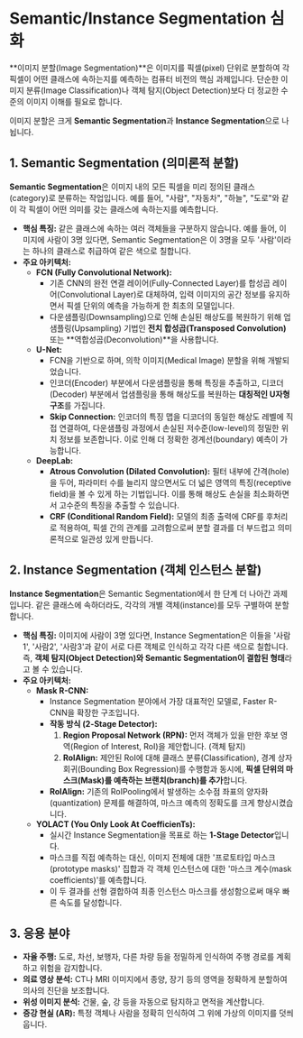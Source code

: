 # Semantic/Instance Segmentation 심화

**이미지 분할(Image Segmentation)**은 이미지를 픽셀(pixel) 단위로 분할하여 각 픽셀이 어떤 클래스에 속하는지를 예측하는 컴퓨터 비전의 핵심 과제입니다. 단순한 이미지 분류(Image Classification)나 객체 탐지(Object Detection)보다 더 정교한 수준의 이미지 이해를 필요로 합니다.

이미지 분할은 크게 **Semantic Segmentation**과 **Instance Segmentation**으로 나뉩니다.

## 1. Semantic Segmentation (의미론적 분할)

**Semantic Segmentation**은 이미지 내의 모든 픽셀을 미리 정의된 클래스(category)로 분류하는 작업입니다. 예를 들어, "사람", "자동차", "하늘", "도로"와 같이 각 픽셀이 어떤 의미를 갖는 클래스에 속하는지를 예측합니다.

- **핵심 특징:** 같은 클래스에 속하는 여러 객체들을 구분하지 않습니다. 예를 들어, 이미지에 사람이 3명 있다면, Semantic Segmentation은 이 3명을 모두 '사람'이라는 하나의 클래스로 취급하여 같은 색으로 칠합니다.
- **주요 아키텍처:**
  - **FCN (Fully Convolutional Network):**
    - 기존 CNN의 완전 연결 레이어(Fully-Connected Layer)를 합성곱 레이어(Convolutional Layer)로 대체하여, 입력 이미지의 공간 정보를 유지하면서 픽셀 단위의 예측을 가능하게 한 최초의 모델입니다.
    - 다운샘플링(Downsampling)으로 인해 손실된 해상도를 복원하기 위해 업샘플링(Upsampling) 기법인 **전치 합성곱(Transposed Convolution)** 또는 **역합성곱(Deconvolution)**을 사용합니다.
  - **U-Net:**
    - FCN을 기반으로 하며, 의학 이미지(Medical Image) 분할을 위해 개발되었습니다.
    - 인코더(Encoder) 부분에서 다운샘플링을 통해 특징을 추출하고, 디코더(Decoder) 부분에서 업샘플링을 통해 해상도를 복원하는 **대칭적인 U자형 구조**를 가집니다.
    - **Skip Connection:** 인코더의 특징 맵을 디코더의 동일한 해상도 레벨에 직접 연결하여, 다운샘플링 과정에서 손실된 저수준(low-level)의 정밀한 위치 정보를 보존합니다. 이로 인해 더 정확한 경계선(boundary) 예측이 가능합니다.
  - **DeepLab:**
    - **Atrous Convolution (Dilated Convolution):** 필터 내부에 간격(hole)을 두어, 파라미터 수를 늘리지 않으면서도 더 넓은 영역의 특징(receptive field)을 볼 수 있게 하는 기법입니다. 이를 통해 해상도 손실을 최소화하면서 고수준의 특징을 추출할 수 있습니다.
    - **CRF (Conditional Random Field):** 모델의 최종 출력에 CRF를 후처리로 적용하여, 픽셀 간의 관계를 고려함으로써 분할 결과를 더 부드럽고 의미론적으로 일관성 있게 만듭니다.

## 2. Instance Segmentation (객체 인스턴스 분할)

**Instance Segmentation**은 Semantic Segmentation에서 한 단계 더 나아간 과제입니다. 같은 클래스에 속하더라도, 각각의 개별 객체(instance)를 모두 구별하여 분할합니다.

- **핵심 특징:** 이미지에 사람이 3명 있다면, Instance Segmentation은 이들을 '사람1', '사람2', '사람3'과 같이 서로 다른 객체로 인식하고 각각 다른 색으로 칠합니다. 즉, **객체 탐지(Object Detection)와 Semantic Segmentation이 결합된 형태**라고 볼 수 있습니다.
- **주요 아키텍처:**
  - **Mask R-CNN:**
    - Instance Segmentation 분야에서 가장 대표적인 모델로, Faster R-CNN을 확장한 구조입니다.
    - **작동 방식 (2-Stage Detector):**
      1. **Region Proposal Network (RPN):** 먼저 객체가 있을 만한 후보 영역(Region of Interest, RoI)을 제안합니다. (객체 탐지)
      2. **RoIAlign:** 제안된 RoI에 대해 클래스 분류(Classification), 경계 상자 회귀(Bounding Box Regression)를 수행함과 동시에, **픽셀 단위의 마스크(Mask)를 예측하는 브랜치(branch)를 추가**합니다.
    - **RoIAlign:** 기존의 RoIPooling에서 발생하는 소수점 좌표의 양자화(quantization) 문제를 해결하여, 마스크 예측의 정확도를 크게 향상시켰습니다.
  - **YOLACT (You Only Look At CoefficienTs):**
    - 실시간 Instance Segmentation을 목표로 하는 **1-Stage Detector**입니다.
    - 마스크를 직접 예측하는 대신, 이미지 전체에 대한 '프로토타입 마스크(prototype masks)' 집합과 각 객체 인스턴스에 대한 '마스크 계수(mask coefficients)'를 예측합니다.
    - 이 두 결과를 선형 결합하여 최종 인스턴스 마스크를 생성함으로써 매우 빠른 속도를 달성합니다.

## 3. 응용 분야

- **자율 주행:** 도로, 차선, 보행자, 다른 차량 등을 정밀하게 인식하여 주행 경로를 계획하고 위험을 감지합니다.
- **의료 영상 분석:** CT나 MRI 이미지에서 종양, 장기 등의 영역을 정확하게 분할하여 의사의 진단을 보조합니다.
- **위성 이미지 분석:** 건물, 숲, 강 등을 자동으로 탐지하고 면적을 계산합니다.
- **증강 현실 (AR):** 특정 객체나 사람을 정확히 인식하여 그 위에 가상의 이미지를 덧씌웁니다.
